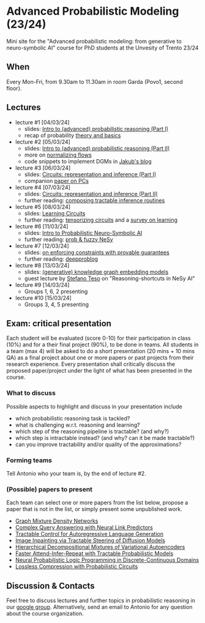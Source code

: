 # Advanced Probabilistic Modeling (23/24)
Mini site for the "Advanced probabilistic modeling: from generative to neuro-symbolic AI" course for PhD students at the Unvesity of Trento 23/24


## When

Every Mon-Fri, from 9.30am to 11.30am in room Garda (Povo1, second floor).

## Lectures

- lecture #1 [04/03/24]
   - slides: [Intro to (advanced) probabilistic reasoning (Part I)](https://github.com/arranger1044/adv-prob-mod-24/blob/main/slides/intro.pdf)
   - recap of probability [theory and basics](https://www.youtube.com/watch?v=TTo2kjrAuTo)
- lecture #2 [05/03/24]
   - slides: [Intro to (advanced) probabilistic reasoning (Part II)](https://github.com/arranger1044/adv-prob-mod-24/blob/main/slides/intro.pdf)
   - more on [normalizing flows](https://arxiv.org/abs/1912.02762)
   - code snippets to implement DGMs in [Jakub's blog](https://jmtomczak.github.io/)
- lecture #3 [06/03/24]
   - slides: [Circuits: representation and inference (Part I)](https://github.com/arranger1044/adv-prob-mod-24/blob/main/slides/circuits.pdf)
   - companion [paper on PCs](https://yoojungchoi.github.io/files/ProbCirc20.pdf)
- lecture #4 [07/03/24]
  - slides: [Circuits: representation and inference (Part II)](https://github.com/arranger1044/adv-prob-mod-24/blob/main/slides/circuits.pdf)
  - further reading: [composing tractable inference routines](https://papers.nips.cc/paper/2021/hash/6e01383fd96a17ae51cc3e15447e7533-Abstract.html)
- lecture #5 [08/03/24]
  - slides: [Learning Circuits](https://github.com/arranger1044/adv-prob-mod-24/blob/main/slides/learning.pdf)
  - further reading: [tensorizing circuits](https://openreview.net/forum?id=1btutFdIya) and a [survey on learning](https://arxiv.org/abs/2402.00759)
- lecture #6 [11/03/24]
  - slides: [Intro to Probabilistic Neuro-Symbolic AI](https://github.com/arranger1044/adv-prob-mod-24/blob/main/slides/nesy.pdf)
  - further reading: [prob & fuzzy NeSy](https://research.vu.nl/en/publications/optimisation-in-neurosymbolic-learning-systems)
- lecture #7 [12/03/24]
  - slides: [on enforcing constraints with provable guarantees](https://github.com/arranger1044/adv-prob-mod-24/blob/main/slides/nesy.pdf)
  - further reading: [deepproblog](https://arxiv.org/abs/1805.10872#)
- lecture #8 [13/03/24]
  - slides: [(generative) knowledge graph embedding models](https://github.com/arranger1044/adv-prob-mod-24/blob/main/slides/kge.pdf)
  - guest lecture by [Stefano Teso](https://scholar.google.ca/citations?user=uaQCyXkAAAAJ) on "Reasoning-shortcuts in NeSy AI"
- lecture #9 [14/03/24]
  - Groups 1, 6, 2 presenting
- lecture #10 [15/03/24]
  - Groups 3, 4, 5 presenting

## Exam: critical presentation
Each student will be evaluated (score 0-10) for their participation in class (10%) and for a their final project (90%), to be done in teams. 
All students in a team (max 4) will be asked to do a short presentation (20 mins + 10 mins QA) as a final project about one or more papers or past projects from their research experience. 
Every presentation shall critically discuss the proposed paper/project under the light of what has been presented in the course.

### What to discuss
Possible aspects to highlight and discuss in your presentation include

- which probabilistic reasoning task is tackled?
- what is challenging w.r.t. reasoning and learning?
- which step of the reasoning pipeline is tractable? (and why?)
- which step is intractable instead? (and why? can it be made tractable?)
- can you improve tractability and/or quality of the approximations?


### Forming teams
Tell Antonio who your team is, by the end of lecture #2.

### (Possible) papers to present
Each team can select one or more papers from the list below, propose a paper that is not in the list, or simply present some unpublished work.

- [Graph Mixture Density Networks](https://arxiv.org/abs/2012.03085)
- [Complex Query Answering with Neural Link Predictors](https://openreview.net/pdf?id=Mos9F9kDwkz)
- [Tractable Control for Autoregressive Language Generation](https://arxiv.org/abs/2304.07438)
- [Image Inpainting via Tractable Steering of Diffusion Models](https://arxiv.org/abs/2401.03349)
- [Hierarchical Decompositional Mixtures of Variational Autoencoders](https://proceedings.mlr.press/v97/tan19b.html)
- [Faster Attend-Infer-Repeat with Tractable Probabilistic Models](https://proceedings.mlr.press/v97/stelzner19a.html)
- [Neural Probabilistic Logic Programming in Discrete-Continuous Domains](https://arxiv.org/abs/2303.04660)
- [Lossless Compression with Probabilistic Circuits](https://openreview.net/forum?id=X_hByk2-5je)

## Discussion & Contacts
Feel free to discuss lectures and further topics in probabilistic reasoning in our [google group](mailto:advanced-probabilistic-modeling-2024-rnoos72391n9-unverified@unitn.it). Alternatively, send an email to Antonio for any question about the course organization. 

